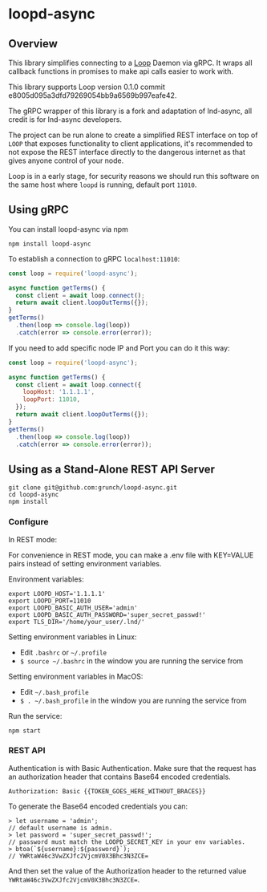 # loopd-async

## Overview
This library simplifies connecting to a [Loop](https://github.com/lightninglabs/loop) Daemon via gRPC. It wraps all callback functions in promises to make api calls easier to work with.

This library supports Loop version 0.1.0 commit e8005d095a3dfd79269054bb9a6569b997eafe42.

The gRPC wrapper of this library is a fork and adaptation of lnd-async, all credit is for lnd-async developers.

The project can be run alone to create a simplified REST interface on top of `LOOP` that exposes functionality to client applications, it's recommended to not expose the REST interface directly to the dangerous internet as that gives anyone control of your node.

Loop is in a early stage, for security reasons we should run this software on the same host where `loopd` is running, default port `11010`.

## Using gRPC
You can install loopd-async via npm

    npm install loopd-async
To establish a connection to gRPC `localhost:11010`:

```javascript
const loop = require('loopd-async');

async function getTerms() {
  const client = await loop.connect();
  return await client.loopOutTerms({});
}
getTerms()
  .then(loop => console.log(loop))
  .catch(error => console.error(error));
```
If you need to add specific node IP and Port you can do it this way:
```javascript
const loop = require('loopd-async');

async function getTerms() {
  const client = await loop.connect({
    loopHost: '1.1.1.1',
    loopPort: 11010,
  });
  return await client.loopOutTerms({});
}
getTerms()
  .then(loop => console.log(loop))
  .catch(error => console.error(error));
```
## Using as a Stand-Alone REST API Server

    git clone git@github.com:grunch/loopd-async.git
    cd loopd-async
    npm install
### Configure
In REST mode:

For convenience in REST mode, you can make a .env file with KEY=VALUE pairs instead of setting environment variables.

Environment variables:

    export LOOPD_HOST='1.1.1.1'
    export LOOPD_PORT=11010
    export LOOPD_BASIC_AUTH_USER='admin'
    export LOOPD_BASIC_AUTH_PASSWORD='super_secret_passwd!'
    export TLS_DIR='/home/your_user/.lnd/'

Setting environment variables in Linux:

- Edit `.bashrc` or `~/.profile`
- `$ source ~/.bashrc` in the window you are running the service from

Setting environment variables in MacOS:

- Edit `~/.bash_profile`
- `$ . ~/.bash_profile` in the window you are running the service from

Run the service:

    npm start
### REST API
Authentication is with Basic Authentication.  Make sure that the request has an
authorization header that contains Base64 encoded credentials.

    Authorization: Basic {{TOKEN_GOES_HERE_WITHOUT_BRACES}}

To generate the Base64 encoded credentials you can:

    > let username = 'admin';
    // default username is admin.
    > let password = 'super_secret_passwd!';
    // password must match the LOOPD_SECRET_KEY in your env variables.
    > btoa(`${username}:${password}`);
    // YWRtaW46c3VwZXJfc2VjcmV0X3Bhc3N3ZCE=

And then set the value of the Authorization header to the returned value
`YWRtaW46c3VwZXJfc2VjcmV0X3Bhc3N3ZCE=`.
